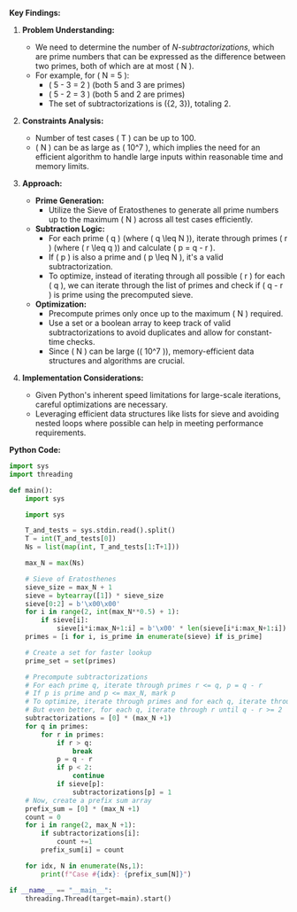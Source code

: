 **Key Findings:**

1. **Problem Understanding:**
   - We need to determine the number of *N-subtractorizations*, which are prime numbers that can be expressed as the difference between two primes, both of which are at most \( N \).
   - For example, for \( N = 5 \):
     - \( 5 - 3 = 2 \) (both 5 and 3 are primes)
     - \( 5 - 2 = 3 \) (both 5 and 2 are primes)
     - The set of subtractorizations is \(\{2, 3\}\), totaling 2.

2. **Constraints Analysis:**
   - Number of test cases \( T \) can be up to 100.
   - \( N \) can be as large as \( 10^7 \), which implies the need for an efficient algorithm to handle large inputs within reasonable time and memory limits.

3. **Approach:**
   - **Prime Generation:**
     - Utilize the Sieve of Eratosthenes to generate all prime numbers up to the maximum \( N \) across all test cases efficiently.
   - **Subtraction Logic:**
     - For each prime \( q \) (where \( q \leq N \)), iterate through primes \( r \) (where \( r \leq q \)) and calculate \( p = q - r \).
     - If \( p \) is also a prime and \( p \leq N \), it's a valid subtractorization.
     - To optimize, instead of iterating through all possible \( r \) for each \( q \), we can iterate through the list of primes and check if \( q - r \) is prime using the precomputed sieve.
   - **Optimization:**
     - Precompute primes only once up to the maximum \( N \) required.
     - Use a set or a boolean array to keep track of valid subtractorizations to avoid duplicates and allow for constant-time checks.
     - Since \( N \) can be large (\( 10^7 \)), memory-efficient data structures and algorithms are crucial.

4. **Implementation Considerations:**
   - Given Python's inherent speed limitations for large-scale iterations, careful optimizations are necessary.
   - Leveraging efficient data structures like lists for sieve and avoiding nested loops where possible can help in meeting performance requirements.

**Python Code:**

```python
import sys
import threading

def main():
    import sys

    import sys

    T_and_tests = sys.stdin.read().split()
    T = int(T_and_tests[0])
    Ns = list(map(int, T_and_tests[1:T+1]))

    max_N = max(Ns)

    # Sieve of Eratosthenes
    sieve_size = max_N + 1
    sieve = bytearray([1]) * sieve_size
    sieve[0:2] = b'\x00\x00'
    for i in range(2, int(max_N**0.5) + 1):
        if sieve[i]:
            sieve[i*i:max_N+1:i] = b'\x00' * len(sieve[i*i:max_N+1:i])
    primes = [i for i, is_prime in enumerate(sieve) if is_prime]

    # Create a set for faster lookup
    prime_set = set(primes)

    # Precompute subtractorizations
    # For each prime q, iterate through primes r <= q, p = q - r
    # If p is prime and p <= max_N, mark p
    # To optimize, iterate through primes and for each q, iterate through r until r > q
    # But even better, for each q, iterate through r until q - r >= 2
    subtractorizations = [0] * (max_N +1)
    for q in primes:
        for r in primes:
            if r > q:
                break
            p = q - r
            if p < 2:
                continue
            if sieve[p]:
                subtractorizations[p] = 1
    # Now, create a prefix sum array
    prefix_sum = [0] * (max_N +1)
    count = 0
    for i in range(2, max_N +1):
        if subtractorizations[i]:
            count +=1
        prefix_sum[i] = count

    for idx, N in enumerate(Ns,1):
        print(f"Case #{idx}: {prefix_sum[N]}")

if __name__ == "__main__":
    threading.Thread(target=main).start()
```